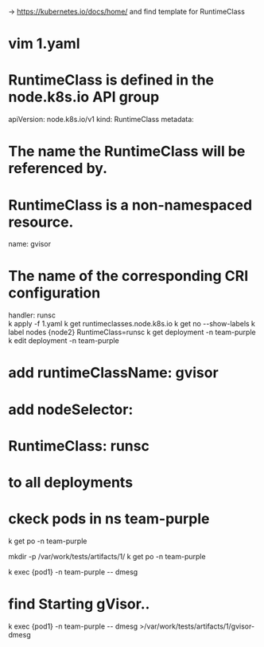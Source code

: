 -> https://kubernetes.io/docs/home/ and find template for RuntimeClass

# vim 1.yaml

# RuntimeClass is defined in the node.k8s.io API group
apiVersion: node.k8s.io/v1
kind: RuntimeClass
metadata:
  # The name the RuntimeClass will be referenced by.
  # RuntimeClass is a non-namespaced resource.
  name: gvisor 
# The name of the corresponding CRI configuration
handler: runsc  
k apply -f 1.yaml 
k get runtimeclasses.node.k8s.io
k get no --show-labels
k label nodes {node2} RuntimeClass=runsc
k get deployment -n team-purple
k edit deployment -n team-purple

# add runtimeClassName:  gvisor    
# add nodeSelector:
#       RuntimeClass: runsc   
# to all deployments
# ckeck pods in  ns  team-purple
k get po -n team-purple

mkdir -p /var/work/tests/artifacts/1/
k get po -n team-purple

k exec {pod1} -n team-purple -- dmesg 

# find    Starting gVisor..

k exec {pod1} -n team-purple -- dmesg >/var/work/tests/artifacts/1/gvisor-dmesg
